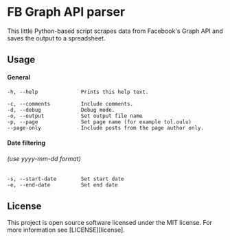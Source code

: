 FB Graph API parser
======

This little Python-based script scrapes data from Facebook's Graph API and saves the output to a spreadsheet.

## Usage

#### General
```
-h, --help              Prints this help text.

-c, --comments          Include comments.
-d, --debug             Debug mode.
-o, --output            Set output file name
-p, --page              Set page name (for example tol.oulu)         
--page-only             Include posts from the page author only.
```
#### Date filtering 
###### (use yyyy-mm-dd format)
```
-s, --start-date        Set start date
-e, --end-date          Set end date
```

## License

This project is open source software licensed under the MIT license. For more information see [LICENSE][license]. 
